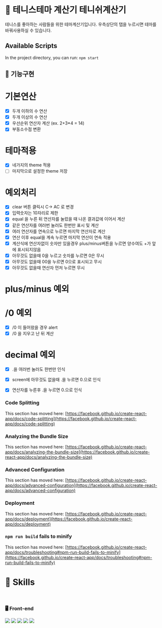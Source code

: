 # 🧮 테니스테마 계산기 테니쉬계산기

테니스를 좋아하는 사람들을 위한 테마계산기입니다.
우측상단의 탭을 누르시면 테마를 바꿔사용하실 수 있습니다.

## Available Scripts

In the project directory, you can run: `npm start`

## 🚧 기능구현
# 기본연산
- [x] 두개 이하의 수 연산
- [x] 두개 이상의 수 연산
- [x] 우선순위 연산자 계산 (ex. 2+3*4 = 14)
- [x] 부동소수점 변환

# 테마적용
- [x] 네가지의 theme 적용
- [ ] 마지막으로 설정한 theme 저장

# 예외처리
- [x] clear 버튼 클릭시 C-> AC 로 변경
- [x] 입력숫자는 10자리로 제한
- [x] equal 을 누른 뒤 연산자를 눌렀을 때 나온 결과값에 이어서 계산
- [x] 같은 연산자를 여러번 눌러도 한번만 표시 및 계산
- [x] 여러 연산자를 연속으로 누르면 마지막 연산자로 계산
- [x] 연산 이후 equal을 계속 누르면 마지막 연산이 연속 적용
- [x] 계산식에 연산자없이 숫자만 있을경우 plus/minus버튼을 누르면 양수여도 +가 앞에 표시되지않음
- [x] 아무것도 없을때 0을 누르고 숫자를 누르면 0은 무시
- [x] 아무것도 없을때 00을 누르면 0으로 표시되고 무시
- [x] 아무것도 없을때 연산자 먼저 누르면 무시

# plus/minus 예외

# /0 예외
- [x] /0 이 들어왔을 경우 alert
- [x] /0 을 지우고 난 뒤 계산
# decimal 예외
- [x] .을 여러번 눌러도 한번만 인식
- [x] screen에 아무것도 없을때 .을 누르면 0.으로 인식
- [x] 연산자를 누른후 .을 누르면 0.으로 인식


### Code Splitting

This section has moved here: [https://facebook.github.io/create-react-app/docs/code-splitting](https://facebook.github.io/create-react-app/docs/code-splitting)

### Analyzing the Bundle Size

This section has moved here: [https://facebook.github.io/create-react-app/docs/analyzing-the-bundle-size](https://facebook.github.io/create-react-app/docs/analyzing-the-bundle-size)

### Advanced Configuration

This section has moved here: [https://facebook.github.io/create-react-app/docs/advanced-configuration](https://facebook.github.io/create-react-app/docs/advanced-configuration)

### Deployment

This section has moved here: [https://facebook.github.io/create-react-app/docs/deployment](https://facebook.github.io/create-react-app/docs/deployment)

### `npm run build` fails to minify

This section has moved here: [https://facebook.github.io/create-react-app/docs/troubleshooting#npm-run-build-fails-to-minify](https://facebook.github.io/create-react-app/docs/troubleshooting#npm-run-build-fails-to-minify)

# 🔎 Skills

<br />

### 🖥 Front-end
<img src="http://img.shields.io/badge/JavaScript-F7DF1E?style=for-the-badge&logo=javascript&logoColor=000"> <img src="https://img.shields.io/badge/html5-E34F26?style=for-the-badge&logo=html5&logoColor=white"> <img src="http://img.shields.io/badge/CSS3-1572B6?style=for-the-badge&logo=css3"> <img src="https://img.shields.io/badge/react-61DAFB?style=for-the-badge&logo=react&logoColor=black"> <img src="https://img.shields.io/badge/styled_components-DB7093?style=for-the-badge&logo=styledcomponents&logoColor=white">